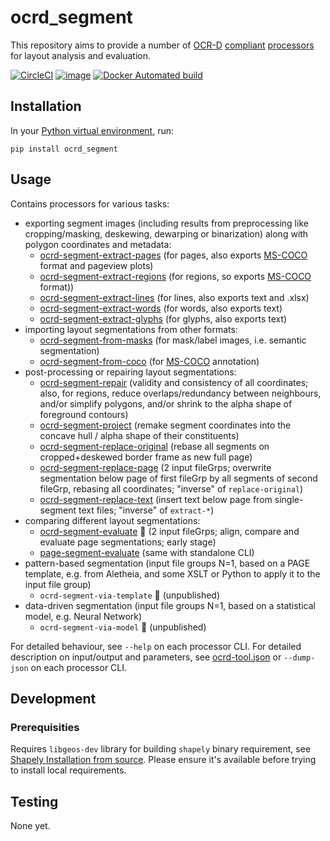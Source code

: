 # ocrd_segment

This repository aims to provide a number of [OCR-D](https://ocr-d.de) [compliant](https://ocr-d.de/en/spec) [processors](https://ocr-d.de/en/spec/cli) for layout analysis and evaluation.

[![CircleCI](https://dl.circleci.com/status-badge/img/gh/OCR-D/ocrd_segment/tree/master.svg?style=svg)](https://dl.circleci.com/status-badge/redirect/gh/OCR-D/ocrd_segment/tree/master)
[![image](https://img.shields.io/pypi/v/ocrd_segment.svg)](https://pypi.org/project/ocrd_segment/)
[![Docker Automated build](https://img.shields.io/docker/automated/ocrd/segment.svg)](https://hub.docker.com/r/ocrd/segment/tags/)

## Installation

In your [Python virtual environment](https://packaging.python.org/guides/installing-using-pip-and-virtual-environments/), run:

    pip install ocrd_segment

## Usage

Contains processors for various tasks:

- exporting segment images (including results from preprocessing like cropping/masking, deskewing, dewarping or binarization) along with polygon coordinates and metadata:
  - [ocrd-segment-extract-pages](ocrd_segment/extract_pages.py) (for pages, also exports [MS-COCO](https://cocodataset.org/) format and pageview plots)
  - [ocrd-segment-extract-regions](ocrd_segment/extract_regions.py) (for regions, so exports [MS-COCO](https://cocodataset.org/) format))
  - [ocrd-segment-extract-lines](ocrd_segment/extract_lines.py) (for lines, also exports text and .xlsx)
  - [ocrd-segment-extract-words](ocrd_segment/extract_words.py) (for words, also exports text)
  - [ocrd-segment-extract-glyphs](ocrd_segment/extract_glyphs.py) (for glyphs, also exports text)
- importing layout segmentations from other formats:
  - [ocrd-segment-from-masks](ocrd_segment/import_image_segmentation.py) (for mask/label images, i.e. semantic segmentation)
  - [ocrd-segment-from-coco](ocrd_segment/import_coco_segmentation.py) (for [MS-COCO](https://cocodataset.org/) annotation)
- post-processing or repairing layout segmentations:
  - [ocrd-segment-repair](ocrd_segment/repair.py) (validity and consistency of all coordinates; also, for regions, reduce overlaps/redundancy between neighbours, and/or simplify polygons, and/or shrink to the alpha shape of foreground contours)
  - [ocrd-segment-project](ocrd_segment/project.py) (remake segment coordinates into the concave hull / alpha shape of their constituents)
  - [ocrd-segment-replace-original](ocrd_segment/replace_original.py) (rebase all segments on cropped+deskewed border frame as new full page)
  - [ocrd-segment-replace-page](ocrd_segment/replace_page.py) (2 input fileGrps; overwrite segmentation below page of first fileGrp by all segments of second fileGrp, rebasing all coordinates; "inverse" of `replace-original`)
  - [ocrd-segment-replace-text](ocrd_segment/replace_text.py) (insert text below page from single-segment text files; "inverse" of `extract-*`)
- comparing different layout segmentations:
  - [ocrd-segment-evaluate](ocrd_segment/evaluate.py) :construction: (2 input fileGrps; align, compare and evaluate page segmentations; early stage)
  - [page-segment-evaluate](ocrd_segment/evaluate.py) (same with standalone CLI)
- pattern-based segmentation (input file groups N=1, based on a PAGE template, e.g. from Aletheia, and some XSLT or Python to apply it to the input file group)
  - `ocrd-segment-via-template` :construction: (unpublished)
- data-driven segmentation (input file groups N=1, based on a statistical model, e.g. Neural Network)  
  - `ocrd-segment-via-model` :construction: (unpublished)

For detailed behaviour, see `--help` on each processor CLI.
For detailed description on input/output and parameters, see [ocrd-tool.json](ocrd_segment/ocrd-tool.json) or `--dump-json` on each processor CLI.

## Development

### Prerequisities

Requires `libgeos-dev` library for building `shapely` binary requirement, see [Shapely Installation from source](https://shapely.readthedocs.io/en/stable/installation.html#installation-from-source-with-custom-geos-libary). Please ensure it's available before trying to install local requirements.

## Testing

None yet.
